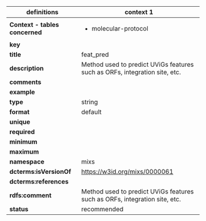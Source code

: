 

| definitions | context 1 |
|-|-|
| **Context - tables concerned** | <ul><li>molecular-protocol</li></ul> |
| **key** |  |
| **title** | feat_pred |
| **description** | Method used to predict UViGs features such as ORFs, integration site, etc. |
| **comments** |  |
| **example** |  |
| **type** | string |
| **format** | default |
| **unique** |  |
| **required** |  |
| **minimum** |  |
| **maximum** |  |
| **namespace** | mixs |
| **dcterms:isVersionOf** | https://w3id.org/mixs/0000061 |
| **dcterms:references** |  |
| **rdfs:comment** | Method used to predict UViGs features such as ORFs, integration site, etc. |
| **status** | recommended |
